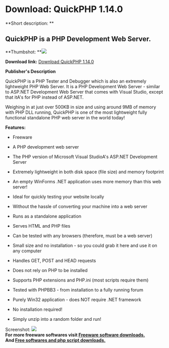 # Download: QuickPHP 1.14.0

**Short description: **

## QuickPHP is a PHP Development Web Server.

  
**Thumbshot: **![](http://www.freewarefiles.com/screenshot/quickphp_md.jpg)   
  
**Download link:** [Download QuickPHP 1.14.0](http://freesoftwares.boysofts.com/QuickPHP_program_43287.html)  
  

**Publisher's Description**  
  

QuickPHP is a PHP Tester and Debugger which is also an extremely lightweight
PHP Web Server. It is a PHP Development Web Server - similar to ASP.NET
Development Web Server that comes with Visual Studio, except that itA's for
PHP instead of ASP.NET.

Weighing in at just over 500KB in size and using around 9MB of memory with PHP
DLL running, QuickPHP is one of the most lightweight fully functional
standalone PHP web server in the world today!

**Features:**

  * Freeware  

  * A PHP development web server  

  * The PHP version of Microsoft Visual StudioA's ASP.NET Development Server  

  * Extremely lightweight in both disk space (file size) and memory footprint  

  * An empty WinForms .NET application uses more memory than this web server!  

  * Ideal for quickly testing your website locally  

  * Without the hassle of converting your machine into a web server  

  * Runs as a standalone application  

  * Serves HTML and PHP files  

  * Can be tested with any browsers (therefore, must be a web server)  

  * Small size and no installation - so you could grab it here and use it on any computer  

  * Handles GET, POST and HEAD requests  

  * Does not rely on PHP to be installed  

  * Supports PHP extensions and PHP.ini (most scripts require them)  

  * Tested with PHPBB3 - from installation to a fully running forum  

  * Purely Win32 application - does NOT require .NET framework  

  * No installation required!  

  * Simply unzip into a random folder and run!  

  
  
Screenshot: ![](http://www.freewarefiles.com/screenshot/quickphp.jpg)  
**For more freeware softwares visit [Freeware software downloads.](http://freesoftwares.boysofts.com/)**   
**And [Free softwares and php script downloads.](http://www.boysofts.com/)**

